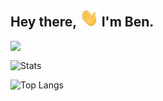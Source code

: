 ## Hey there, <img src="https://raw.githubusercontent.com/ABSphreak/ABSphreak/master/gifs/Hi.gif" width="30px"> I'm Ben.

<img src="https://files.readme.io/8c11911-senior-front-end-developer-openings-1.gif" width="520" align="left">

<br />

![Stats](https://github-readme-stats.vercel.app/api?username=BenNeighbour&count_private=true&show_icons=true&bg_color=FFF&text_color=000&title_color=14274e&icon_color=394867)

![Top Langs](https://github-readme-stats.vercel.app/api/top-langs/?username=BenNeighbour&show_icons=true&bg_color=FFF&text_color=000&title_color=14274e&icon_color=394867)
